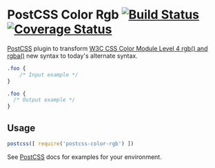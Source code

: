 # PostCSS Color Rgb [![Build Status][ci-img]][ci] [![Coverage Status][cov-img]][cov]

[PostCSS] plugin to transform [W3C CSS Color Module Level 4 rgb() and rgba()](https://drafts.csswg.org/css-color/#funcdef-rgb) new syntax to today's alternate syntax.

[PostCSS]: https://github.com/postcss/postcss
[ci-img]:  https://travis-ci.org/dmarchena/postcss-color-rgb.svg
[ci]:      https://travis-ci.org/dmarchena/postcss-color-rgb
[cov-img]: https://coveralls.io/repos/github/dmarchena/postcss-slideshow/badge.svg
[cov]:     https://coveralls.io/github/dmarchena/postcss-slideshow

```css
.foo {
    /* Input example */
}
```

```css
.foo {
  /* Output example */
}
```

## Usage

```js
postcss([ require('postcss-color-rgb') ])
```

See [PostCSS] docs for examples for your environment.
